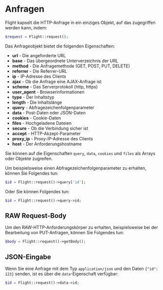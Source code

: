 # Anfragen

Flight kapselt die HTTP-Anfrage in ein einziges Objekt, auf das zugegriffen werden kann, indem:

```php
$request = Flight::request();
```

Das Anfrageobjekt bietet die folgenden Eigenschaften:

- **url** - Die angeforderte URL
- **base** - Das übergeordnete Unterverzeichnis der URL
- **method** - Die Anfragemethode (GET, POST, PUT, DELETE)
- **referrer** - Die Referrer-URL
- **ip** - IP-Adresse des Clients
- **ajax** - Ob die Anfrage eine AJAX-Anfrage ist
- **scheme** - Das Serverprotokoll (http, https)
- **user_agent** - Browserinformationen
- **type** - Der Inhaltstyp
- **length** - Die Inhaltslänge
- **query** - Abfragezeichenfolgenparameter
- **data** - Post-Daten oder JSON-Daten
- **cookies** - Cookie-Daten
- **files** - Hochgeladene Dateien
- **secure** - Ob die Verbindung sicher ist
- **accept** - HTTP-Akzept-Parameter
- **proxy_ip** - Proxy-IP-Adresse des Clients
- **host** - Der Anforderungshostname

Sie können auf die Eigenschaften `query`, `data`, `cookies` und `files`
als Arrays oder Objekte zugreifen.

Um beispielsweise einen Abfragezeichenfolgenparameter zu erhalten, können Sie Folgendes tun:

```php
$id = Flight::request()->query['id'];
```

Oder Sie können Folgendes tun:

```php
$id = Flight::request()->query->id;
```

## RAW Request-Body

Um den RAW-HTTP-Anforderungskörper zu erhalten, beispielsweise bei der Bearbeitung von PUT-Anfragen,
können Sie Folgendes tun:

```php
$body = Flight::request()->getBody();
```

## JSON-Eingabe

Wenn Sie eine Anfrage mit dem Typ `application/json` und den Daten `{"id": 123}` senden,
ist es über die `data`-Eigenschaft verfügbar:

```php
$id = Flight::request()->data->id;
```